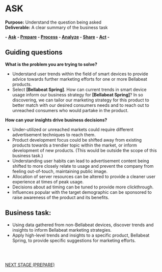 # ASK 
**Purpose:** Understand the question being asked \
**Deliverable:** A clear summary of the business task

**- [Ask](https://github.com/araabe2/Google-Data-Analytics-Certificate-Case-Study-Bellabeat/blob/main/Phase%201%3A%20Ask.md) - [Prepare](https://github.com/araabe2/Google-Data-Analytics-Certificate-Case-Study-Bellabeat/blob/main/Phase%202%3A%20%20Prepare.md) - [Process](https://github.com/araabe2/Google-Data-Analytics-Certificate-Case-Study-Bellabeat/blob/main/Phase%203%3A%20Process.md) - [Analyze](https://github.com/araabe2/Google-Data-Analytics-Certificate-Case-Study-Bellabeat/blob/main/Phase%204:%20Analysis.md) - [Share](https://github.com/araabe2/Google-Data-Analytics-Certificate-Case-Study-Bellabeat/blob/main/Phase%205%20+%206:%20Share%20+%20Act.md) - [Act](https://github.com/araabe2/Google-Data-Analytics-Certificate-Case-Study-Bellabeat/blob/main/Phase%205%20+%206:%20Share%20+%20Act.md) -**

## Guiding questions
**What is the problem you are trying to solve?**
 - Understand user trends within the field of smart devices to provide advice towards further marketing efforts for one or more Bellabeat products.
 - Select **[Bellabeat Spring]**.  How can current trends in smart device usage inform our business strategy for **[Bellabeat Spring]**?  In so discovering, we can tailor our marketing strategy for this product to better match with our desired consumers needs and to reach out to unreached consumers who would partake in the product.

**How can your insights drive business decisions?**
 - Under-utilized or unreached markets could require different advertisement techniques to reach them.
 - Product development focus could be shifted away from existing products towards a trendier topic within the market, or inform development of new products. (This would be outside the scope of this business task.)
 - Understanding user habits can lead to advertisement content being shifted to more closely relate to usage and prevent the company from feeling out-of-touch, maintaining public image.
 - Allocation of server resources can be altered to provide a cleaner user experience at times of peak usage.
 - Decisions about ad timing can be tuned to provide more clickthrough.
 - Influences popular with the target demographic can be sponsored to raise awareness of the product and its benefits.

## Business task:
 - Using data gathered from non-Bellabeat devices, discover trends and insights to inform Bellabeat marketing strategies.
 - Apply high-level trends and insights to a specific product, Bellabeat Spring, to provide specific suggestions for marketing efforts.

<br/><br/>

[NEXT STAGE (PREPARE)](https://github.com/araabe2/Google-Data-Analytics-Certificate-Case-Study-Bellabeat/blob/main/Phase%202%3A%20%20Prepare.md)
